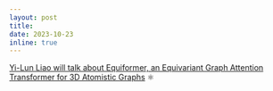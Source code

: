 ```yaml
---
layout: post
title: 
date: 2023-10-23 
inline: true
---
```


[Yi-Lun Liao will talk about Equiformer, an Equivariant Graph Attention Transformer for 3D Atomistic Graphs](projects/equiformer_yilun/)  :atom_symbol: 

